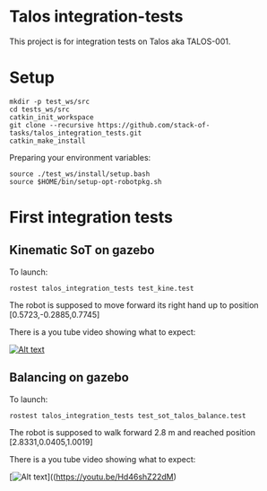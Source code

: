 # Talos integration-tests

This project is for integration tests on Talos aka TALOS-001.

# Setup
```
mkdir -p test_ws/src
cd tests_ws/src
catkin_init_workspace
git clone --recursive https://github.com/stack-of-tasks/talos_integration_tests.git
catkin_make_install
```

Preparing your environment variables:
```
source ./test_ws/install/setup.bash
source $HOME/bin/setup-opt-robotpkg.sh
```
# First integration tests

## Kinematic SoT on gazebo

To launch:
```
rostest talos_integration_tests test_kine.test
```
The robot is supposed to move forward its right hand up to position [0.5723,-0.2885,0.7745]

There is a you tube video showing what to expect:

[![Alt text](http://i3.ytimg.com/vi/gptPEm5Qj3o/hqdefault.jpg)](https://youtu.be/gptPEm5Qj3o)

## Balancing on gazebo

To launch:
```
rostest talos_integration_tests test_sot_talos_balance.test
```
The robot is supposed to walk forward 2.8 m and reached position [2.8331,0.0405,1.0019]

There is a you tube video showing what to expect:

[![Alt text](http://i3.ytimg.com/vi/Hd46shZ22dM/hqdefault.jpg)]((https://youtu.be/Hd46shZ22dM)

